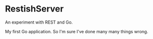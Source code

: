 RestishServer
=============

An experiment with REST and Go.

My first Go application. So I'm sure I've done many many things wrong.

